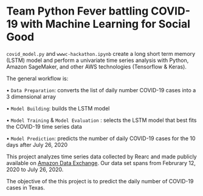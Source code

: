 # Team Python Fever battling COVID-19 with Machine Learning for Social Good

`covid_model.py` and `wwwc-hackathon.ipynb` create a long short term memory (LSTM) model and perform a univariate time series analysis with Python, Amazon SageMaker, and other AWS technologies (Tensorflow & Keras).

The general workflow is:

•	`Data Preparation`: converts the list of daily number COVID-19 cases into a 3 dimensional array

•	`Model Building`: builds the LSTM model

•	`Model Training` & `Model Evaluation` : selects the LSTM model that best fits the COVID-19 time series data

•	`Model Prediction`: predicts the number of daily COVID-19 cases for the 10 days after July 26, 2020 

This project analyzes time series data collected by Rearc and made publicly available on [Amazon Data Exchange](https://aws.amazon.com/marketplace/pp/prodview-jmb464qw2yg74?qid=1585594883027&sr=0-1&ref_=srh_res_product_title). Our data set spans from Februrary 12, 2020 to July 26, 2020.

The objective of the this project is to predict the daily number of COVID-19 cases in Texas.
